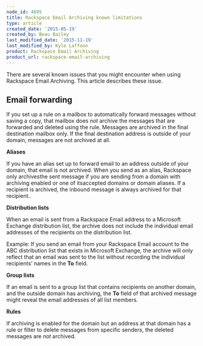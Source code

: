 ```yaml
---
node_id: 4695
title: Rackspace Email Archiving known limitations
type: article
created_date: '2015-05-19'
created_by: Beau Bailey
last_modified_date: '2015-11-19'
last_modified_by: Kyle Laffoon
product: Rackspace Email Archiving
product_url: rackspace-email-archiving
---
```


There are several known issues that you might encounter when using
Rackspace Email Archiving. This article describes these issue.

Email forwarding
----------------

If you set up a rule on a mailbox to automatically forward messages
without saving a copy, that mailbox does *not* archive the messages that
are forwarded and deleted using the rule. Messages are archived in the
final destination mailbox only. If the final destination address is
outside of your domain, messages are not archived at all.

**Aliases**

If you have an alias set up to forward email to an address outside of
your domain, that email is not archived. When you send as an alias,
Rackspace only archivesthe sent message if you are sending from a
domain with archiving enabled or one of itsaccepted domains or
domain aliases. If a recipient is archived, the inbound message is
always archived for that recipient..

**Distribution lists**

When an email is sent from a Rackspace Email address to a Microsoft
Exchange distribution list, the archive does not include the individual
email addresses of the recipients on the distribution list.

Example: If you send an email from your Rackspace Email account to the
ABC distribution list that exists in Microsoft Exchange, the archive
will only reflect that an email was sent to the list without recording
the individual recipients&rsquo; names in the **To** field.

**Group lists**

If an email is sent to a group list that contains recipients on another
domain, and the outside domain has archiving, the **To** field of that
archived message might reveal the email addresses of all list members.

**Rules**

If archiving is enabled for the domain but an address at that domain has
a rule or filter to delete messages from specific senders, the deleted
messages are *not* archived.


